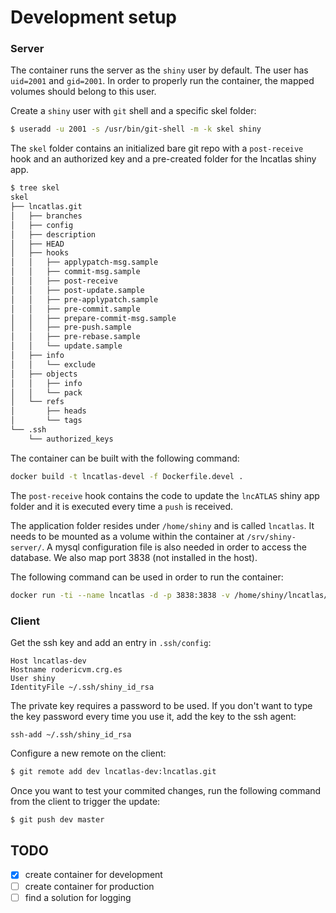 # Development setup

### Server

The container runs the server as the `shiny` user by default. The user has `uid=2001` and `gid=2001`. In order to properly run the container, the mapped volumes should belong to this user. 

Create a `shiny` user with `git` shell and a specific skel folder:

```bash
$ useradd -u 2001 -s /usr/bin/git-shell -m -k skel shiny
```

The `skel` folder contains an initialized bare git repo with a `post-receive` hook and an authorized key and a pre-created folder for the lncatlas shiny app.

```bash
$ tree skel
skel
├── lncatlas.git
│   ├── branches
│   ├── config
│   ├── description
│   ├── HEAD
│   ├── hooks
│   │   ├── applypatch-msg.sample
│   │   ├── commit-msg.sample
│   │   ├── post-receive
│   │   ├── post-update.sample
│   │   ├── pre-applypatch.sample
│   │   ├── pre-commit.sample
│   │   ├── prepare-commit-msg.sample
│   │   ├── pre-push.sample
│   │   ├── pre-rebase.sample
│   │   └── update.sample
│   ├── info
│   │   └── exclude
│   ├── objects
│   │   ├── info
│   │   └── pack
│   └── refs
│       ├── heads
│       └── tags
└── .ssh
    └── authorized_keys
```

The container can be built with the following command:

```bash
docker build -t lncatlas-devel -f Dockerfile.devel .
```

The `post-receive` hook contains the code to update the `lncATLAS` shiny app folder and it is executed every time a `push` is received.

The application folder resides under `/home/shiny` and is called `lncatlas`. It needs to be mounted as a volume within the container at `/srv/shiny-server/`. A mysql configuration file is also needed in order to access the database. We also map port 3838 (not installed in the host).

The following command can be used in order to run the container:

```bash
docker run -ti --name lncatlas -d -p 3838:3838 -v /home/shiny/lncatlas/:/srv/shiny-server/ -v $(pwd)/my.cnf:/srv/shiny-server/.mysqlconf lncatlas
```

### Client

Get the ssh key and add an entry in `.ssh/config`:

```
Host lncatlas-dev
Hostname rodericvm.crg.es
User shiny
IdentityFile ~/.ssh/shiny_id_rsa
```

The private key requires a password to be used. If you don't want to type the key password every time you use it, add the key to the ssh agent:

```
ssh-add ~/.ssh/shiny_id_rsa 
```

Configure a new remote on the client:

```bash
$ git remote add dev lncatlas-dev:lncatlas.git
```

Once you want to test your commited changes, run the following command from the client to trigger the update:

```bash
$ git push dev master
```

## TODO

- [x] create container for development
- [ ] create container for production
- [ ] find a solution for logging
